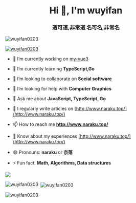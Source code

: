 <h1 align="center">Hi 👋, I'm wuyifan</h1>
<h3 align="center">道可道,非常道 名可名,非常名</h3>

<p align="left"> <img src="https://komarev.com/ghpvc/?username=wuyifan0203&label=Profile%20views&color=0e75b6&style=flat" alt="wuyifan0203" /> </p>

<p align="left"> <a href="https://github.com/ryo-ma/github-profile-trophy"><img src="https://github-profile-trophy.vercel.app/?username=wuyifan0203" alt="wuyifan0203" /></a> </p>

- 🔭 I’m currently working on [my-vue3](https://github.com/wuyifan0203/my-vue3/)

- 🌱 I’m currently learning **TypeScript,Go**

- 👯 I’m looking to collaborate on **Social software**

- 🤔 I’m looking for help with **Computer Graphics**

- 💬 Ask me about **JavaScript, TypeScript, Go**

- 📝 I regularly write articles on [http://www.naraku.top/](http://www.naraku.top/)

- 📫 How to reach me **http://www.naraku.top/**

- 📄 Know about my experiences [http://www.naraku.top/](http://www.naraku.top/)

- 😄 Pronouns: **naraku** or **奈落**

- ⚡ Fun fact: **Math, Algorithms, Data structures**


<p><img align="center" src="https://github-readme-stats.vercel.app/api?username=wuyifan0203&show_icons=true&icon_color=CDDCDC&text_color=ffffff&bg_color= 3.14,209cff,68e0cf&hide_title=true&theme=dark" /></p>
<p><img align="left" src="https://github-readme-stats.vercel.app/api/top-langs?username=wuyifan0203&show_icons=true&locale=en&layout=compact&langs_count=10&count_private=true&bg_color=-3.14,FFFEFF,dfe9f3" alt="wuyifan0203" /></p>

<p>&nbsp;<img align="center" src="https://github-readme-stats.vercel.app/api?username=wuyifan0203&show_icons=true&locale=en&bg_color= -4.45,FFFEFF,D7FFFE" alt="wuyifan0203" /></p>

<p><img align="center" src="https://github-readme-streak-stats.herokuapp.com/?user=wuyifan0203&" alt="wuyifan0203" /></p>

